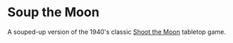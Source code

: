 # Soup the Moon

A souped-up version of the 1940's classic [Shoot the Moon](https://woodexpressions.com/product/shoot-the-moon-a-1940/) tabletop game.
